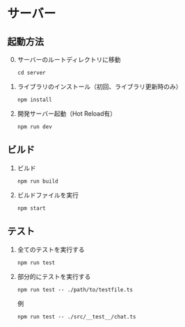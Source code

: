 # サーバー
## 起動方法
0. サーバーのルートディレクトリに移動
    ```
    cd server
    ```

1. ライブラリのインストール（初回、ライブラリ更新時のみ）
    ```
    npm install
    ```

2. 開発サーバー起動（Hot Reload有）
    ```
    npm run dev
    ```
## ビルド
1. ビルド
   ```
   npm run build
   ```

2. ビルドファイルを実行
   ```
   npm start
   ```

## テスト
1. 全てのテストを実行する
    ```
    npm run test
    ```

2. 部分的にテストを実行する
   ```
   npm run test -- ./path/to/testfile.ts
   ```
   例
   ```
   npm run test -- ./src/__test__/chat.ts
   ```